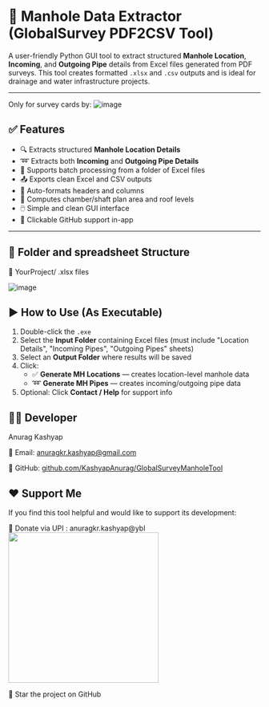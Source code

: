 # 📖 Manhole Data Extractor (GlobalSurvey PDF2CSV Tool)

A user-friendly Python GUI tool to extract structured **Manhole Location**, **Incoming**, and **Outgoing Pipe** details from Excel files generated from PDF surveys. This tool creates formatted `.xlsx` and `.csv` outputs and is ideal for drainage and water infrastructure projects.

---
Only for survey cards by:
![image](https://github.com/user-attachments/assets/ab88c884-422d-417e-9770-9846070d7eb6)

## ✅ Features

- 🔍 Extracts structured **Manhole Location Details**
- ➿ Extracts both **Incoming** and **Outgoing Pipe Details**
- 📁 Supports batch processing from a folder of Excel files
- 📤 Exports clean Excel and CSV outputs
- 🎨 Auto-formats headers and columns
- 🧮 Computes chamber/shaft plan area and roof levels
- 🖱️ Simple and clean GUI interface
- 🔗 Clickable GitHub support in-app

---

## 📂 Folder and spreadsheet Structure
  📁 YourProject/ .xlsx files

  ![image](https://github.com/user-attachments/assets/c97bc360-b42e-4d1f-a60f-dc768b594109)
  



## ▶️ How to Use (As Executable)
1. Double-click the `.exe`
2. Select the **Input Folder** containing Excel files (must include "Location Details", "Incoming Pipes", "Outgoing Pipes" sheets)
3. Select an **Output Folder** where results will be saved
4. Click:
   - ✅ **Generate MH Locations** — creates location-level manhole data
   - ➿ **Generate MH Pipes** — creates incoming/outgoing pipe data
5. Optional: Click **Contact / Help** for support info

## 🧑‍💻 Developer
Anurag Kashyap

📧 Email: anuragkr.kashyap@gmail.com

🔗 GitHub: [github.com/KashyapAnurag/GlobalSurveyManholeTool](https://github.com/KashyapAnurag/GlobalSurveyManholeTool)

## ❤️ Support Me
If you find this tool helpful and would like to support its development:

💸 Donate via UPI : anuragkr.kashyap@ybl
<img src="https://github.com/user-attachments/assets/9e6e0890-4f4a-4e42-9726-9e655ba70728" width="300" />


🌟 Star the project on GitHub
